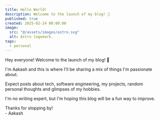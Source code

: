 ```yaml
---
title: Hello World!
description: Welcome to the launch of my blog! 👋
published: true
created: 2025-02-24 00:00:00
image:
  src: "@/assets/images/astro.svg"
  alt: Astro logomark.
tags:
  - personal
---
```


Hey everyone! Welcome to the launch of my blog! 👋

I'm Aakash and this is where I'll be sharing a mix of things I'm passionate about.

Expect posts about tech, software engineering, my projects, random personal thoughts and glimpses of my hobbies.

I'm no writing expert, but I'm hoping this blog will be a fun way to improve.

Thanks for stopping by!\
\- Aakash
